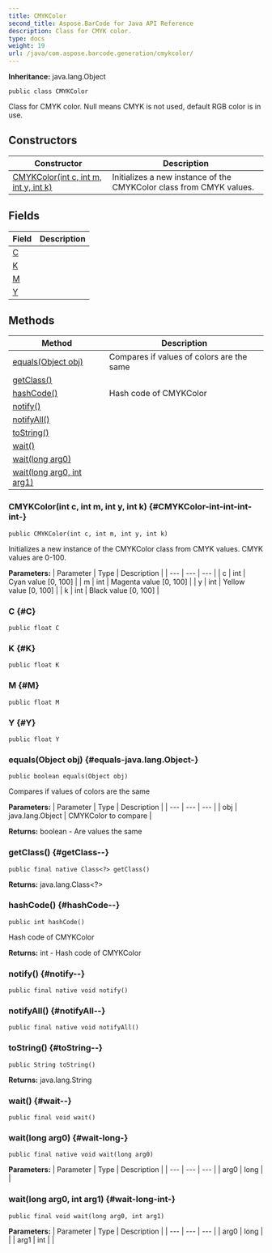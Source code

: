 ```yaml
---
title: CMYKColor
second_title: Aspose.BarCode for Java API Reference
description: Class for CMYK color.
type: docs
weight: 19
url: /java/com.aspose.barcode.generation/cmykcolor/
---
```

**Inheritance:**
java.lang.Object
```
public class CMYKColor
```

Class for CMYK color. Null means CMYK is not used, default RGB color is in use.
## Constructors

| Constructor | Description |
| --- | --- |
| [CMYKColor(int c, int m, int y, int k)](#CMYKColor-int-int-int-int-) | Initializes a new instance of the  CMYKColor  class from CMYK values. |
## Fields

| Field | Description |
| --- | --- |
| [C](#C) |  |
| [K](#K) |  |
| [M](#M) |  |
| [Y](#Y) |  |
## Methods

| Method | Description |
| --- | --- |
| [equals(Object obj)](#equals-java.lang.Object-) | Compares if values of colors are the same |
| [getClass()](#getClass--) |  |
| [hashCode()](#hashCode--) | Hash code of CMYKColor |
| [notify()](#notify--) |  |
| [notifyAll()](#notifyAll--) |  |
| [toString()](#toString--) |  |
| [wait()](#wait--) |  |
| [wait(long arg0)](#wait-long-) |  |
| [wait(long arg0, int arg1)](#wait-long-int-) |  |
### CMYKColor(int c, int m, int y, int k) {#CMYKColor-int-int-int-int-}
```
public CMYKColor(int c, int m, int y, int k)
```


Initializes a new instance of the  CMYKColor  class from CMYK values. CMYK values are 0-100.

**Parameters:**
| Parameter | Type | Description |
| --- | --- | --- |
| c | int | Cyan value [0, 100] |
| m | int | Magenta value [0, 100] |
| y | int | Yellow value [0, 100] |
| k | int | Black value [0, 100] |

### C {#C}
```
public float C
```


### K {#K}
```
public float K
```


### M {#M}
```
public float M
```


### Y {#Y}
```
public float Y
```


### equals(Object obj) {#equals-java.lang.Object-}
```
public boolean equals(Object obj)
```


Compares if values of colors are the same

**Parameters:**
| Parameter | Type | Description |
| --- | --- | --- |
| obj | java.lang.Object | CMYKColor to compare |

**Returns:**
boolean - Are values the same
### getClass() {#getClass--}
```
public final native Class<?> getClass()
```




**Returns:**
java.lang.Class<?>
### hashCode() {#hashCode--}
```
public int hashCode()
```


Hash code of CMYKColor

**Returns:**
int - Hash code of CMYKColor
### notify() {#notify--}
```
public final native void notify()
```




### notifyAll() {#notifyAll--}
```
public final native void notifyAll()
```




### toString() {#toString--}
```
public String toString()
```




**Returns:**
java.lang.String
### wait() {#wait--}
```
public final void wait()
```




### wait(long arg0) {#wait-long-}
```
public final native void wait(long arg0)
```




**Parameters:**
| Parameter | Type | Description |
| --- | --- | --- |
| arg0 | long |  |

### wait(long arg0, int arg1) {#wait-long-int-}
```
public final void wait(long arg0, int arg1)
```




**Parameters:**
| Parameter | Type | Description |
| --- | --- | --- |
| arg0 | long |  |
| arg1 | int |  |

